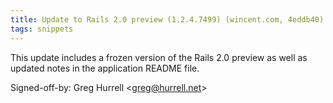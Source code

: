 ```yaml
---
title: Update to Rails 2.0 preview (1.2.4.7499) (wincent.com, 4eddb40)
tags: snippets
---
```


This update includes a frozen version of the Rails 2.0 preview as well as updated notes in the application README file.

Signed-off-by: Greg Hurrell &lt;greg@hurrell.net&gt;
